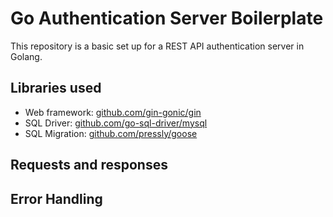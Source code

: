 # Go Authentication Server Boilerplate

This repository is a basic set up for a REST API authentication server in Golang.

## Libraries used

- Web framework: [github.com/gin-gonic/gin](https://github.com/gin-gonic/gin)
- SQL Driver: [github.com/go-sql-driver/mysql](https://github.com/go-sql-driver/mysql)
- SQL Migration: [github.com/pressly/goose](https://github.com/pressly/goose)

## Requests and responses

## Error Handling

